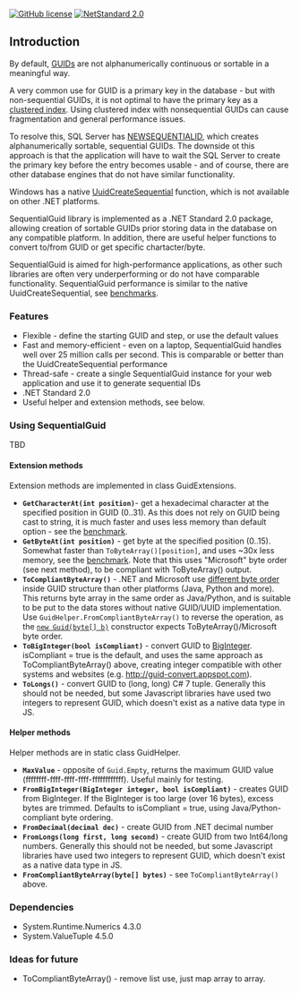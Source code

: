 [![GitHub license](https://img.shields.io/badge/licence-MPL%202.0-brightgreen.svg)](https://github.com/SanderSade/SequentialGuid/blob/master/LICENSE)
[![NetStandard 2.0](https://img.shields.io/badge/-.NET%20Standard%202.0-green.svg)](https://github.com/dotnet/standard/blob/master/docs/versions/netstandard2.0.md)

## Introduction

By default, [GUIDs](https://en.wikipedia.org/wiki/Universally_unique_identifier) are not alphanumerically continuous or sortable in a meaningful way.

A very common use for GUID is a primary key in the database - but with non-sequential GUIDs, it is not optimal to have the primary key as a [clustered index](https://docs.microsoft.com/en-us/sql/relational-databases/indexes/clustered-and-nonclustered-indexes-described?view=sql-server-2017). Using clustered index with nonsequential GUIDs can cause fragmentation and general performance issues.

To resolve this, SQL Server has [NEWSEQUENTIALID](https://docs.microsoft.com/en-us/sql/t-sql/functions/newsequentialid-transact-sql?view=sql-server-ver15), which creates alphanumerically sortable, sequential GUIDs. The downside ot this approach is that the application will have to wait the SQL Server to create the primary key before the entry becomes usable - and of course, there are other database engines that do not have similar functionality.

Windows has a native [UuidCreateSequential](https://docs.microsoft.com/en-us/windows/desktop/api/rpcdce/nf-rpcdce-uuidcreatesequential) function, which is not available on other .NET platforms.

SequentialGuid library is implemented as a .NET Standard 2.0 package, allowing creation of sortable GUIDs prior storing data in the database on any compatible platform. In addition, there are useful helper functions to convert to/from GUID or get specific chartacter/byte.

SequentialGuid is aimed for high-performance applications, as other such libraries are often very underperforming or do not have comparable functionality. SequentialGuid performance is similar to the native UuidCreateSequential, see [benchmarks](https://github.com/SanderSade/SequentialGuid/blob/master/Tests/PerformanceTests/Results/PerformanceTests.SequentialGuidBenchmark-report-github.md).


### Features
* Flexible - define the starting GUID and step, or use the default values
* Fast and memory-efficient - even on a laptop, SequentialGuid handles well over 25 million calls per second. This is comparable or better than the UuidCreateSequential performance
* Thread-safe - create a single SequentialGuid instance for your web application and use it to generate sequential IDs
* .NET Standard 2.0
* Useful helper and extension methods, see below.

### Using SequentialGuid
TBD


#### Extension methods
Extension methods are implemented in class GuidExtensions.

* **`GetCharacterAt(int position)`**- get a hexadecimal character at the specified position in GUID (0..31). As this does not rely on GUID being cast to string, it is much faster and uses less memory than default option - see the [benchmark](https://github.com/SanderSade/SequentialGuid/blob/master/Tests/PerformanceTests/Results/PerformanceTests.CharacterAtBenchmark-report-github.md).
*  **`GetByteAt(int position)`** - get byte at the specified position (0..15). Somewhat faster than ``ToByteArray()[position]``, and uses ~30x less memory, see the [benchmark](https://github.com/SanderSade/SequentialGuid/blob/master/Tests/PerformanceTests/Results/PerformanceTests.GetByteAtBenchmark-report-github.md). Note that this uses "Microsoft" byte order (see next method), to be compliant with ToByteArray() output.
* **`ToCompliantByteArray()`** - .NET and Microsoft use [different byte order](https://stackoverflow.com/questions/9195551/why-does-guid-tobytearray-order-the-bytes-the-way-it-does) inside GUID structure than other platforms (Java, Python and more). This returns byte array in the same order as Java/Python, and is suitable to be put to the data stores without native GUID/UUID implementation. Use `GuidHelper.FromCompliantByteArray()` to reverse the operation, as the [`new Guid(byte[] b)`](https://docs.microsoft.com/en-us/dotnet/api/system.guid.-ctor?view=netframework-4.7.2#System_Guid__ctor_System_Byte___) constructor expects ToByteArray()/Microsoft byte order.
* **`ToBigInteger(bool isCompliant)`** - convert GUID to [BigInteger](https://docs.microsoft.com/en-us/dotnet/api/system.numerics.biginteger?view=netframework-4.7.2). isCompliant = true is the default, and uses the same approach as ToCompliantByteArray() above, creating integer compatible with other systems and websites (e.g. http://guid-convert.appspot.com).
* **`ToLongs()`** - convert GUID to (long, long) C# 7 tuple. Generally this should not be needed, but some Javascript libraries have used two integers to represent GUID, which doesn't exist as a native data type in JS.

#### Helper methods
Helper methods are in static class GuidHelper.

* **`MaxValue`** - opposite of `Guid.Empty`, returns the maximum GUID value (ffffffff-ffff-ffff-ffff-ffffffffffff). Useful mainly for testing.
* **`FromBigInteger(BigInteger integer, bool isCompliant)`** - creates GUID from BigInteger. If the BigInteger is too large (over 16 bytes), excess bytes are trimmed. Defaults to isCompliant = true, using Java/Python-compliant byte ordering.
* **`FromDecimal(decimal dec)`** - create GUID from .NET decimal number
* **`FromLongs(long first, long second)`** - create GUID from two Int64/long numbers. Generally this should not be needed, but some Javascript libraries have used two integers to represent GUID, which doesn't exist as a native data type in JS.
* **`FromCompliantByteArray(byte[] bytes)`** - see `ToCompliantByteArray()` above.

### Dependencies
* System.Runtime.Numerics 4.3.0
* System.ValueTuple 4.5.0

### Ideas for future
* ToCompliantByteArray() - remove list use, just map array to array.
